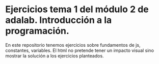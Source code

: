 # Ejercicios tema 1 del módulo 2 de adalab. Introducción a la programación.

En este repositorio tenemos ejercicios sobre fundamentos de js, constantes, variables. 
El html no pretende tener un impacto visual sino mostrar la solución a los ejercicios planteados. 
